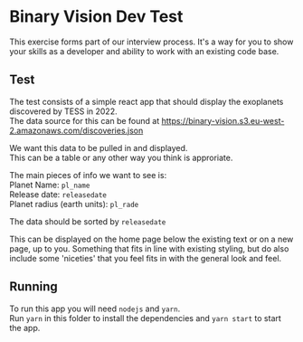 # Binary Vision Dev Test

This exercise forms part of our interview process. It's a way for you to show
your skills as a developer and ability to work with an existing code base.

## Test
The test consists of a simple react app that should display the exoplanets 
discovered by TESS in 2022.  
The data source for this can be found at https://binary-vision.s3.eu-west-2.amazonaws.com/discoveries.json

We want this data to be pulled in and displayed.  
This can be a table or any other way you think is approriate.

The main pieces of info we want to see is:  
Planet Name: `pl_name`  
Release date: `releasedate`  
Planet radius (earth units): `pl_rade`

The data should be sorted by `releasedate`

This can be displayed on the home page below the existing text or on a new page, 
up to you. Something that fits in line with existing styling, but do also include some 'niceties' that you feel fits in with the general look and feel.

## Running

To run this app you will need `nodejs` and `yarn`.  
Run `yarn` in this folder to install the dependencies and `yarn start` to start the app.
